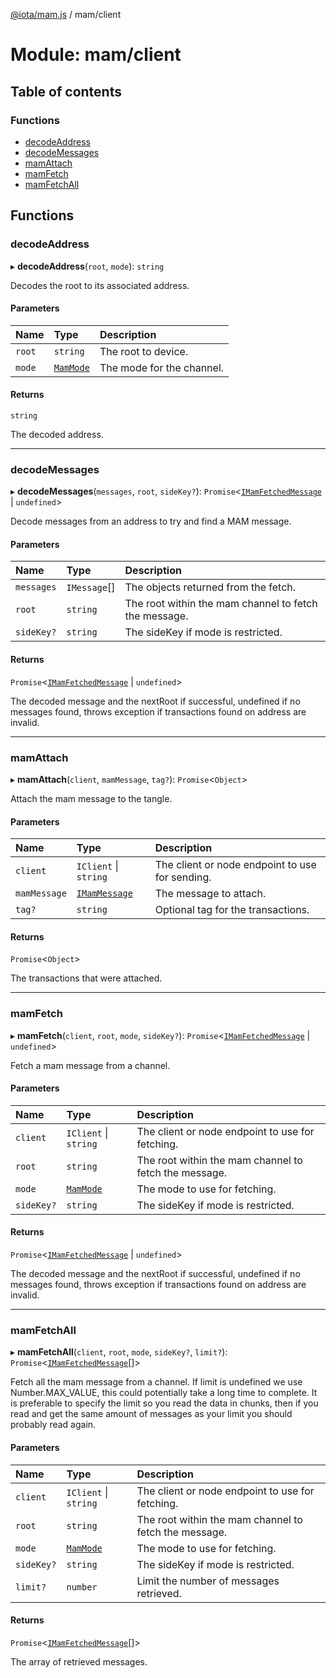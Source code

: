 [@iota/mam.js](../README.md) / mam/client

# Module: mam/client

## Table of contents

### Functions

- [decodeAddress](mam_client.md#decodeaddress)
- [decodeMessages](mam_client.md#decodemessages)
- [mamAttach](mam_client.md#mamattach)
- [mamFetch](mam_client.md#mamfetch)
- [mamFetchAll](mam_client.md#mamfetchall)

## Functions

### decodeAddress

▸ **decodeAddress**(`root`, `mode`): `string`

Decodes the root to its associated address.

#### Parameters

| Name | Type | Description |
| :------ | :------ | :------ |
| `root` | `string` | The root to device. |
| `mode` | [`MamMode`](models_mamMode.md#mammode) | The mode for the channel. |

#### Returns

`string`

The decoded address.

___

### decodeMessages

▸ **decodeMessages**(`messages`, `root`, `sideKey?`): `Promise`<[`IMamFetchedMessage`](../interfaces/models_IMamFetchedMessage.IMamFetchedMessage.md) \| `undefined`\>

Decode messages from an address to try and find a MAM message.

#### Parameters

| Name | Type | Description |
| :------ | :------ | :------ |
| `messages` | `IMessage`[] | The objects returned from the fetch. |
| `root` | `string` | The root within the mam channel to fetch the message. |
| `sideKey?` | `string` | The sideKey if mode is restricted. |

#### Returns

`Promise`<[`IMamFetchedMessage`](../interfaces/models_IMamFetchedMessage.IMamFetchedMessage.md) \| `undefined`\>

The decoded message and the nextRoot if successful, undefined if no messages found,
throws exception if transactions found on address are invalid.

___

### mamAttach

▸ **mamAttach**(`client`, `mamMessage`, `tag?`): `Promise`<`Object`\>

Attach the mam message to the tangle.

#### Parameters

| Name | Type | Description |
| :------ | :------ | :------ |
| `client` | `IClient` \| `string` | The client or node endpoint to use for sending. |
| `mamMessage` | [`IMamMessage`](../interfaces/models_IMamMessage.IMamMessage.md) | The message to attach. |
| `tag?` | `string` | Optional tag for the transactions. |

#### Returns

`Promise`<`Object`\>

The transactions that were attached.

___

### mamFetch

▸ **mamFetch**(`client`, `root`, `mode`, `sideKey?`): `Promise`<[`IMamFetchedMessage`](../interfaces/models_IMamFetchedMessage.IMamFetchedMessage.md) \| `undefined`\>

Fetch a mam message from a channel.

#### Parameters

| Name | Type | Description |
| :------ | :------ | :------ |
| `client` | `IClient` \| `string` | The client or node endpoint to use for fetching. |
| `root` | `string` | The root within the mam channel to fetch the message. |
| `mode` | [`MamMode`](models_mamMode.md#mammode) | The mode to use for fetching. |
| `sideKey?` | `string` | The sideKey if mode is restricted. |

#### Returns

`Promise`<[`IMamFetchedMessage`](../interfaces/models_IMamFetchedMessage.IMamFetchedMessage.md) \| `undefined`\>

The decoded message and the nextRoot if successful, undefined if no messages found,
throws exception if transactions found on address are invalid.

___

### mamFetchAll

▸ **mamFetchAll**(`client`, `root`, `mode`, `sideKey?`, `limit?`): `Promise`<[`IMamFetchedMessage`](../interfaces/models_IMamFetchedMessage.IMamFetchedMessage.md)[]\>

Fetch all the mam message from a channel.
If limit is undefined we use Number.MAX_VALUE, this could potentially take a long time to complete.
It is preferable to specify the limit so you read the data in chunks, then if you read and get the
same amount of messages as your limit you should probably read again.

#### Parameters

| Name | Type | Description |
| :------ | :------ | :------ |
| `client` | `IClient` \| `string` | The client or node endpoint to use for fetching. |
| `root` | `string` | The root within the mam channel to fetch the message. |
| `mode` | [`MamMode`](models_mamMode.md#mammode) | The mode to use for fetching. |
| `sideKey?` | `string` | The sideKey if mode is restricted. |
| `limit?` | `number` | Limit the number of messages retrieved. |

#### Returns

`Promise`<[`IMamFetchedMessage`](../interfaces/models_IMamFetchedMessage.IMamFetchedMessage.md)[]\>

The array of retrieved messages.
